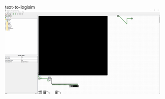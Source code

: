 text-to-logisim
![](https://github.com/jakic12/text-to-logisim/blob/main/logisim_bee_movie.gif?raw=true)

